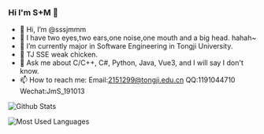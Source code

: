 ### Hi I'm S+M 👋

- 👋 Hi, I’m @sssjmmm 
- 👀 I have two eyes,two ears,one noise,one mouth and a big head. hahah~
- 🔭 I’m currently major in Software Engineering in Tongji University.
- 🌱 TJ SSE weak chicken.
- 💬 Ask me about C/C++, C#, Python, Java, Vue3, and I will say I don't know.
- 📫 How to reach me: Email:2151299@tongji.edu.cn QQ:1191044710 Wechat:JmS_191013



![Github Stats](https://github-readme-stats.vercel.app/api?username=sssjmmm&show_icons=true&theme=tokyonight&count_private=true)


![Most Used Languages](https://github-readme-stats.vercel.app/api/top-langs/?username=sssjmmm&theme=tokyonight&layout=compact)
